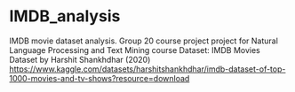 # IMDB_analysis
IMDB movie dataset analysis. Group 20 course project project for Natural Language Processing and Text Mining course
Dataset: IMDB Movies Dataset by Harshit Shankhdhar (2020) https://www.kaggle.com/datasets/harshitshankhdhar/imdb-dataset-of-top-1000-movies-and-tv-shows?resource=download
